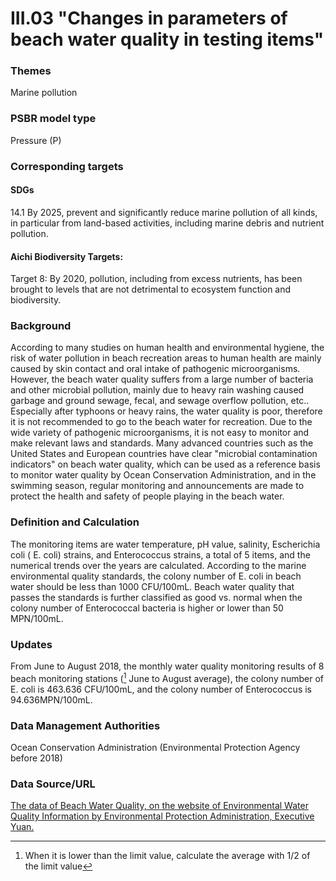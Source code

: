 # III.03 "Changes in parameters of beach water quality in testing items"

<script type="text/javascript" src="http://cdn.mathjax.org/mathjax/latest/MathJax.js?config=TeX-AMS-MML_HTMLorMML"></script>

### Themes
Marine pollution
### PSBR model type
Pressure (P)
### Corresponding targets
#### SDGs
14.1 By 2025, prevent and significantly reduce marine pollution of all kinds, in particular from land-based activities, including marine debris and nutrient pollution.
#### Aichi Biodiversity Targets:
Target 8: By 2020, pollution, including from excess nutrients, has been brought to levels that are not detrimental to ecosystem function and biodiversity.
### Background
According to many studies on human health and environmental hygiene, the risk of water pollution in beach recreation areas to human health are mainly caused by skin contact and oral intake of pathogenic microorganisms. However, the beach water quality suffers from a large number of bacteria and other microbial pollution, mainly due to heavy rain washing caused garbage and ground sewage, fecal, and sewage overflow pollution, etc.. Especially after typhoons or heavy rains, the water quality is poor, therefore it is not recommended to go to the beach water for recreation. Due to the wide variety of pathogenic microorganisms, it is not easy to monitor and make relevant laws and standards. Many advanced countries such as the United States and European countries have clear "microbial contamination indicators" on beach water quality, which can be used as a reference basis to monitor water quality by Ocean Conservation Administration, and in the swimming season, regular monitoring and announcements are made to protect the health and safety of people playing in the beach water.
### Definition and Calculation
The monitoring items are water temperature, pH value, salinity, Escherichia coli ( E. coli) strains, and Enterococcus strains, a total of 5 items, and the numerical trends over the years are calculated. According to the marine environmental quality standards, the colony number of E. coli in beach water should be less than 1000 CFU/100mL. Beach water quality that passes the standards is further classified as good vs. normal when the colony number of Enterococcal bacteria is higher or lower than 50 MPN/100mL.
### Updates
From June to August 2018, the monthly water quality monitoring results of 8 beach monitoring stations ([^first] June to August average), the colony number of E. coli is 463.636 CFU/100mL, and the colony number of Enterococcus is 94.636MPN/100mL.
[^first]: When it is lower than the limit value, calculate the average with 1/2 of the limit value
### Data Management Authorities
Ocean Conservation Administration (Environmental Protection Agency before 2018)
### Data Source/URL
[The data of Beach Water Quality, on the website of Environmental Water Quality Information by Environmental Protection Administration, Executive Yuan.](https://wq.epa.gov.tw/Code/Report/DownloadList.aspx)